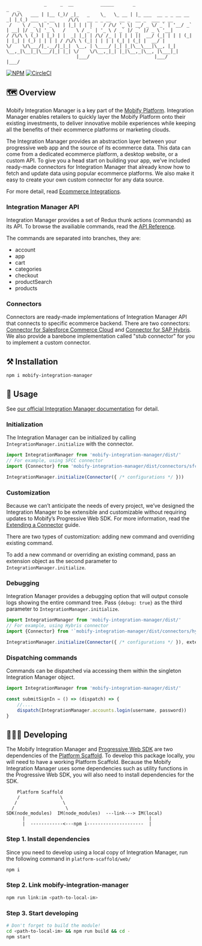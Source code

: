 ```
              _     _  __          _____       _                       _   _
  /\/\   ___ | |__ (_)/ _|_   _    \_   \_ __ | |_ ___  __ _ _ __ __ _| |_(_) ___  _ __     /\/\   __ _ _ __   __ _  __ _  ___ _ __
 /    \ / _ \| '_ \| | |_| | | |    / /\/ '_ \| __/ _ \/ _` | '__/ _` | __| |/ _ \| '_ \   /    \ / _` | '_ \ / _` |/ _` |/ _ \ '__|
/ /\/\ \ (_) | |_) | |  _| |_| | /\/ /_ | | | | ||  __/ (_| | | | (_| | |_| | (_) | | | | / /\/\ \ (_| | | | | (_| | (_| |  __/ |
\/    \/\___/|_.__/|_|_|  \__, | \____/ |_| |_|\__\___|\__, |_|  \__,_|\__|_|\___/|_| |_| \/    \/\__,_|_| |_|\__,_|\__, |\___|_|
                          |___/                        |___/                                                        |___/
```
[![NPM](https://nodei.co/npm/mobify-integration-manager.png?downloads=true&stars=true)](https://nodei.co/npm/mobify-integration-manager/) [![CircleCI](https://circleci.com/gh/mobify/mobify-integration-manager.svg?style=svg&circle-token=c41dc67ed5bb7c6a485789d6e7c1323e7f1649fb)](https://circleci.com/gh/mobify/mobify-integration-manager)

## 🗺 Overview

Mobify Integration Manager is a key part of the [Mobify Platform](https://www.mobify.com/integrations/). Integration Manager enables retailers to quickly layer the Mobify Platform onto their existing investments, to deliver innovative mobile experiences while keeping all the benefits of their ecommerce platforms or marketing clouds.

The Integration Manager provides an abstraction layer between your progressive web app and the source of its ecommerce data. This data can come from a dedicated ecommerce platform, a desktop website, or a custom API. To give you a head start on building your app, we’ve included ready-made connectors for Integration Manager that already know how to fetch and update data using popular ecommerce platforms. We also make it easy to create your own custom connector for any data source.

For more detail, read [Ecommerce Integrations](https://docs.mobify.com/progressive-web/latest/ecommerce-integrations/ecommerce-overview/).

### Integration Manager API

Integration Manager provides a set of Redux thunk actions (commands) as its API. To browse the availiable commands, read the [API Reference](https://docs.mobify.com/progressive-web/latest/ecommerce-integrations/api/).

The commands are separated into branches, they are:
- account
- app
- cart
- categories
- checkout
- productSearch
- products

### Connectors

Connectors are ready-made implementations of Integration Manager API that connects to specific ecommerce backend. There are two connectors: [Connector for Salesforce Commerce Cloud](https://docs.mobify.com/progressive-web/latest/ecommerce-integrations/integrating-sfcc/) and [Connector for SAP Hybris](https://docs.mobify.com/progressive-web/latest/ecommerce-integrations/integrating-hybris/). We also provide a barebone implementation called "stub connector" for you to implement a custom connector.

## ⚒ Installation

```bash
npm i mobify-integration-manager
```

## 📖 Usage

See [our official Integration Manager documentation](https://docs.mobify.com/progressive-web/latest/ecommerce-integrations/usage/) for detail.

### Initialization

The Integration Manager can be initialized by calling `IntegrationManager.initialize` with the connector.

```js
import IntegrationManager from 'mobify-integration-manager/dist/'
// For example, using SFCC connector
import {Connector} from 'mobify-integration-manager/dist/connectors/sfcc'

IntegrationManager.initialize(Connector({ /* configurations */ }))
```

### Customization

Because we can’t anticipate the needs of every project, we’ve designed the Integration Manager to be extensible and customizable without requiring updates to Mobify’s Progressive Web SDK. For more information, read the [Extending a Connector](https://docs.mobify.com/progressive-web/latest/ecommerce-integrations/extending-a-connector/) guide.

There are two types of customization: adding new command and overriding existing command.

To add a new command or overriding an existing command, pass an extension object as the second parameter to `IntegrationManager.initialize`.

### Debugging

Integration Manager provides a debugging option that will output console logs showing the entire command tree. Pass `{debug: true}` as the third parameter to `IntegrationManager.initialize`.

```js
import IntegrationManager from 'mobify-integration-manager/dist/'
// For example, using Hybris connector
import {Connector} from '`mobify-integration-manager/dist/connectors/hybris'

IntegrationManager.initialize(Connector({ /* configurations */ }), extension, {debug: true})
```

### Dispatching commands

Commands can be dispatched via accessing them within the singleton Integration Manager object.

```js
import IntegrationManager from 'mobify-integration-manager/dist/'

const submitSignIn = () => (dispatch) => {
	//....
	dispatch(IntegrationManager.accounts.login(username, password))
}
```

## 👨🏻‍💻 Developing

The Mobify Integration Manager and [Progressive Web SDK](https://github.com/mobify/progressive-web-sdk) are two dependencies of the [Platform Scaffold](https://github.com/mobify/platform-scaffold). To develop this package locally, you will need to have a working Platform Scaffold. Because the Mobify Integration Manager uses some dependencies such as utility functions in the Progressive Web SDK, you will also need to install dependencies for the SDK.

```
    Platform Scaffold
    /               \
   /                 \
  /                   \
SDK(node_modules)  IM(node_modules)  ---link---> IM(local)
      |                                              |
      |  ------------<---npm i---------------------  |
```

### Step 1. Install dependencies
Since you need to develop using a local copy of Integration Manager, run the following command in `platform-scaffold/web/`
```sh
npm i
```
### Step 2. Link mobify-integration-manager
```sh
npm run link:im <path-to-local-im>
```
### Step 3. Start developing
```sh
# Don't forget to build the module!
cd <path-to-local-im> && npm run build && cd -
npm start
```
